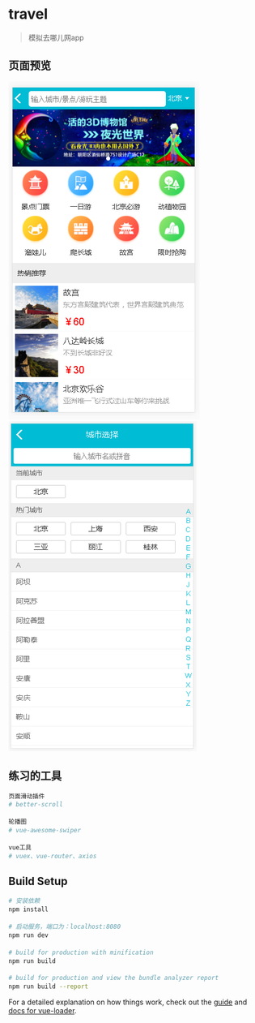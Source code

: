 # travel

> 模拟去哪儿网app


## 页面预览


![首页](/src/assets/eg1.PNG)
![选择](/src/assets/eg2.PNG)


## 练习的工具
``` bash
页面滑动插件
# better-scroll

轮播图
# vue-awesome-swiper

vue工具
# vuex、vue-router、axios
```


## Build Setup

``` bash
# 安装依赖
npm install

# 启动服务，端口为：localhost:8080
npm run dev

# build for production with minification
npm run build

# build for production and view the bundle analyzer report
npm run build --report
```


For a detailed explanation on how things work, check out the [guide](http://vuejs-templates.github.io/webpack/) and [docs for vue-loader](http://vuejs.github.io/vue-loader).
